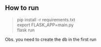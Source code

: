 ## How to run
  >pip install -r requirements.txt <br />
  >export FLASK_APP=main.py   <br />
  >flask run  <br />

Obs. you need to create the db in the first run
